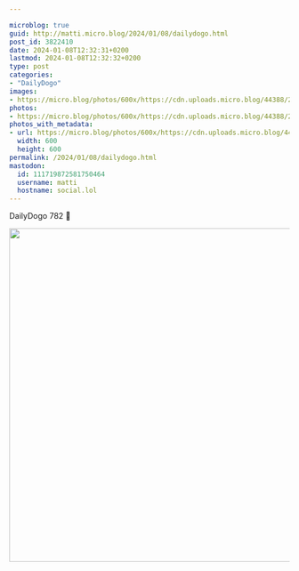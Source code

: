 ```yaml
---

microblog: true
guid: http://matti.micro.blog/2024/01/08/dailydogo.html
post_id: 3822410
date: 2024-01-08T12:32:31+0200
lastmod: 2024-01-08T12:32:32+0200
type: post
categories:
- "DailyDogo"
images:
- https://micro.blog/photos/600x/https://cdn.uploads.micro.blog/44388/2024/168b650a82ac4d719349067fa1656afc.jpg
photos:
- https://micro.blog/photos/600x/https://cdn.uploads.micro.blog/44388/2024/168b650a82ac4d719349067fa1656afc.jpg
photos_with_metadata:
- url: https://micro.blog/photos/600x/https://cdn.uploads.micro.blog/44388/2024/168b650a82ac4d719349067fa1656afc.jpg
  width: 600
  height: 600
permalink: /2024/01/08/dailydogo.html
mastodon:
  id: 111719872581750464
  username: matti
  hostname: social.lol
---
```

DailyDogo 782 🐶

<img src="/media/uploads/2024/168b650a82ac4d719349067fa1656afc.jpg" width="600" height="600" alt="" />
